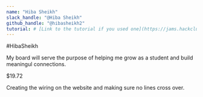 ```yaml
---
name: "Hiba Sheikh"
slack_handle: "@Hiba Sheikh"
github_handle: "@hibasheikh2"
tutorial: # [Link to the tutorial if you used one](https://jams.hackclub.com/jam/hacker-card)
---
```


#HibaSheikh

<!-- Describe your board in 2-3 sentences. What are you making? What will it do? -->
My board will serve the purpose of helping me grow as a student and build meaningul connections. 
<!-- How much is it going to cost? -->
$19.72
<!-- Tell us a little bit about your design process. What were some challenges? What helped? ***Totally optional*** -->
Creating the wiring on the website and making sure no lines cross over. 
